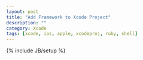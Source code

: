 ```yaml
---
layout: post
title: "Add Framework to Xcode Project"
description: ""
category: Xcode
tags: [xcode, ios, apple, xcodeproj, ruby, shell]
---
```

{% include JB/setup %}

